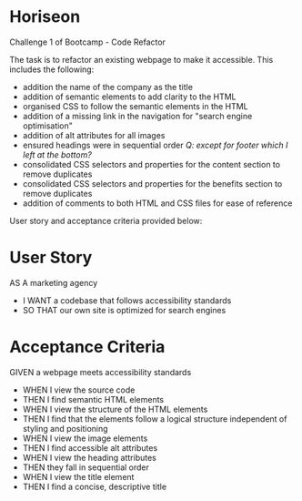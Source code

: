 # Horiseon
Challenge 1 of Bootcamp - Code Refactor 

The task is to refactor an existing webpage to make it accessible.
This includes the following:
 - addition the name of the company as the title 
 - addition of semantic elements to add clarity to the HTML 
 - organised CSS to follow the semantic elements in the HTML
 - addition of a missing link in the navigation for "search engine optimisation"
 - addition of alt attributes for all images
 - ensured headings were in sequential order *Q: except for footer which I left at the bottom?*
 - consolidated CSS selectors and properties for the content section to remove duplicates
 - consolidated CSS selectors and properties for the benefits section to remove duplicates
 - addition of comments to both HTML and CSS files for ease of reference

User story and acceptance criteria provided below:

# User Story
AS A marketing agency
- I WANT a codebase that follows accessibility standards
- SO THAT our own site is optimized for search engines

# Acceptance Criteria
GIVEN a webpage meets accessibility standards
- WHEN I view the source code
- THEN I find semantic HTML elements
- WHEN I view the structure of the HTML elements
- THEN I find that the elements follow a logical structure independent of styling and positioning
- WHEN I view the image elements
- THEN I find accessible alt attributes
- WHEN I view the heading attributes
- THEN they fall in sequential order
- WHEN I view the title element
- THEN I find a concise, descriptive title

